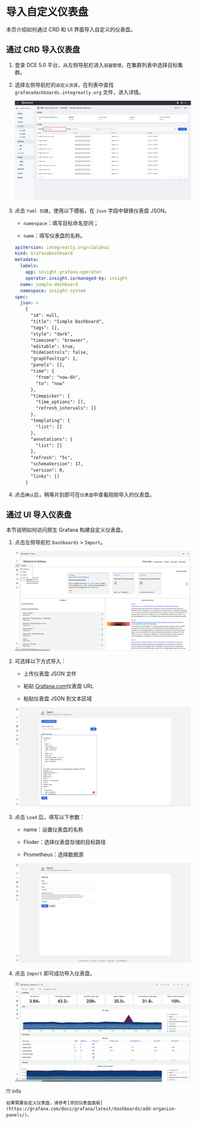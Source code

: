 # 导入自定义仪表盘

本页介绍如何通过 CRD 和 UI 界面导入自定义的仪表盘。

## 通过 CRD 导入仪表盘

1. 登录 DCE 5.0 平台，从左侧导航栏进入`容器管理`，在集群列表中选择目标集群。

2. 选择左侧导航栏的`自定义资源`，在列表中查找 `grafanadashboards.integreatly.org` 文件，进入详情。

    ![导入仪表盘](../images/importboard00.png)

3. 点击 `Yaml 创建`，使用以下模板，在 `Json` 字段中替换仪表盘 JSON。

    - `namespace`：填写目标命名空间；

    - `name`：填写仪表盘的名称。

    ```yaml
    apiVersion: integreatly.org/v1alpha1
    kind: GrafanaDashboard
    metadata:
      labels:
        app: insight-grafana-operator
        operator.insight.io/managed-by: insight
      name: sample-dashboard
      namespace: insight-system
    spec:
      json: >
        {
          "id": null,
          "title": "Simple Dashboard",
          "tags": [],
          "style": "dark",
          "timezone": "browser",
          "editable": true,
          "hideControls": false,
          "graphTooltip": 1,
          "panels": [],
          "time": {
            "from": "now-6h",
            "to": "now"
          },
          "timepicker": {
            "time_options": [],
            "refresh_intervals": []
          },
          "templating": {
            "list": []
          },
          "annotations": {
            "list": []
          },
          "refresh": "5s",
          "schemaVersion": 17,
          "version": 0,
          "links": []
        }
    ```

4. 点击`确认`后，稍等片刻即可在`仪表盘`中查看刚刚导入的仪表盘。

## 通过 UI 导入仪表盘

本节说明如何访问原生 Grafana 构建自定义仪表盘。

1. 点击左侧导航栏 `Dashboards` > `Import`。

    ![导入仪表盘](../images/importboard01.png)

2. 可选择以下方式导入：

    - 上传仪表盘 JSON 文件

    - 粘贴 [Grafana.com](https://grafana.com)仪表盘 URL

    - 粘贴仪表盘 JSON 到文本区域

    ![导入仪表盘](../images/importboard02.png)

3. 点击 `Load` 后，填写以下参数：

    - name：设置仪表盘的名称

    - Floder：选择仪表盘存储的目标路径

    - Prometheus：选择数据源

    ![导入仪表盘](../images/importboard03.png)

4. 点击 `Import` 即可成功导入仪表盘。

    ![导入仪表盘](../images/importboard04.png)

!!! info

    如果需要自定义仪表盘，请参考[添加仪表盘面板](https://grafana.com/docs/grafana/latest/dashboards/add-organize-panels/)。
